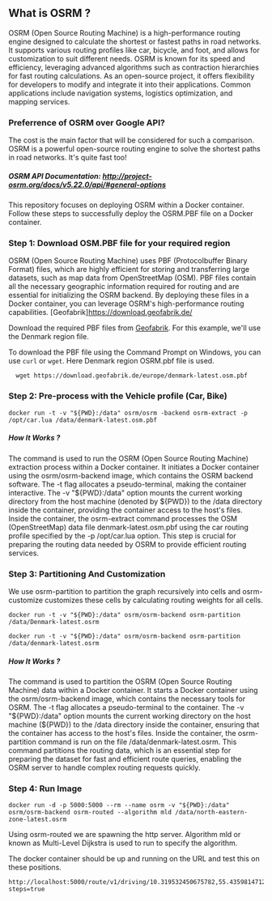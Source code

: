 ## What is OSRM ?  

OSRM (Open Source Routing Machine) is a high-performance routing engine designed to calculate the shortest or fastest paths in road networks. It supports various routing profiles like car, bicycle, and foot, and allows for customization to suit different needs. OSRM is known for its speed and efficiency, leveraging advanced algorithms such as contraction hierarchies for fast routing calculations. As an open-source project, it offers flexibility for developers to modify and integrate it into their applications. 
Common applications include navigation systems, logistics optimization, and mapping services.

### Preferrence of OSRM over Google API?
The cost is the main factor that will be considered for such a comparison. OSRM is a powerful open-source routing engine to solve the shortest paths in road networks. It's quite fast too!

##### OSRM API Documentation: http://project-osrm.org/docs/v5.22.0/api/#general-options

This repository focuses on deploying OSRM within a Docker container. Follow these steps to successfully deploy the OSRM.PBF file on a Docker container.

### Step 1: Download OSM.PBF file for your required region

OSRM (Open Source Routing Machine) uses PBF (Protocolbuffer Binary Format) files, which are highly efficient for storing and transferring large datasets, such as map data from OpenStreetMap (OSM). PBF files contain all the necessary geographic information required for routing and are essential for initializing the OSRM backend. By deploying these files in a Docker container, you can leverage OSRM's high-performance routing capabilities.
[Geofabrik]https://download.geofabrik.de/

Download the required PBF files from [Geofabrik](https://download.geofabrik.de/). For this example, we'll use the Denmark region file.

To download the PBF file using the Command Prompt on Windows, you can use `curl` or `wget`.
Here Denmark region OSRM.pbf file is used.


```
  wget https://download.geofabrik.de/europe/denmark-latest.osm.pbf 
```

### Step 2: Pre-process with the Vehicle profile (Car, Bike)

```
docker run -t -v "${PWD}:/data" osrm/osrm -backend osrm-extract -p /opt/car.lua /data/denmark-latest.osm.pbf
```

##### How It Works ?
The command is used to run the OSRM (Open Source Routing Machine) extraction process within a Docker container.
It initiates a Docker container using the osrm/osrm-backend image, which contains the OSRM backend software. The -t flag allocates a pseudo-terminal, making the container interactive. The -v "${PWD}:/data" option mounts the current working directory from the host machine (denoted by ${PWD}) to the /data directory inside the container, providing the container access to the host's files. Inside the container, the osrm-extract command processes the OSM (OpenStreetMap) data file denmark-latest.osm.pbf using the car routing profile specified by the -p /opt/car.lua option. This step is crucial for preparing the routing data needed by OSRM to provide efficient routing services.


### Step 3: Partitioning And Customization  

We use osrm-partition to partition the graph recursively into cells and osrm-customize customizes these cells by calculating routing weights for all cells.

```
docker run -t -v "${PWD}:/data" osrm/osrm-backend osrm-partition /data/Denmark-latest.osrm
```

```
docker run -t -v "${PWD}:/data" osrm/osrm-backend osrm-partition /data/denmark-latest.osrm
```

##### How It Works ?
The command is used to partition the OSRM (Open Source Routing Machine) data within a Docker container. 
It starts a Docker container using the osrm/osrm-backend image, which contains the necessary tools for OSRM. 
The -t flag allocates a pseudo-terminal to the container. The -v "${PWD}:/data" option mounts the current working directory on the host machine (${PWD}) 
to the /data directory inside the container, ensuring that the container has access to the host's files. 
Inside the container, the osrm-partition command is run on the file /data/denmark-latest.osrm. This command partitions the routing data, which is an essential step for preparing the dataset for fast and efficient route queries, 
enabling the OSRM server to handle complex routing requests quickly.


### Step 4: Run Image 

```
docker run -d -p 5000:5000 --rm --name osrm -v "${PWD}:/data" osrm/osrm-backend osrm-routed --algorithm mld /data/north-eastern-zone-latest.osrm
```

Using osrm-routed we are spawning the http server. Algorithm mld or known as Multi-Level Dijkstra is used to run to specify the algorithm.

The docker container should be up and running on the URL and test this on these positions.

```
http://localhost:5000/route/v1/driving/10.319532450675782,55.43598147121253;10.28794675779819,55.454286184745506?steps=true
```



